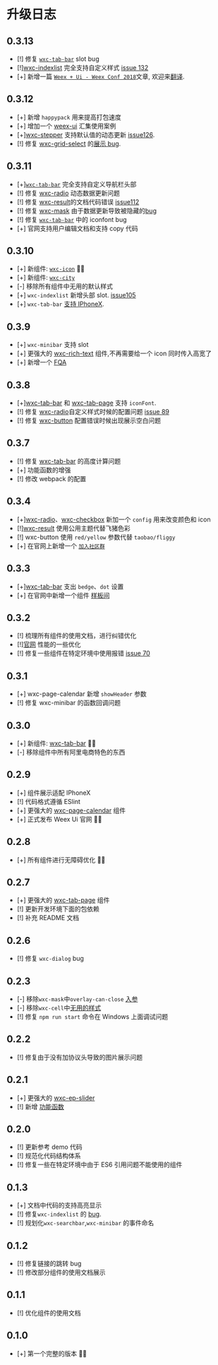 # 升级日志

## 0.3.13

* [!] 修复 [`wxc-tab-bar`](https://github.com/alibaba/weex-ui/blob/master/packages/wxc-tab-bar/README.md) slot bug
* [!][wxc-indexlist](https://github.com/alibaba/weex-ui/blob/master/packages/wxc-indexlist/README.md) 完全支持自定义样式 [issue 132](https://github.com/alibaba/weex-ui/issues/132)
* [+] 新增一篇 [`Weex + Ui - Weex Conf 2018`](https://alibaba.github.io/weex-ui/#/cn/weex-ui-weex-conf-2018)文章, 欢迎来[翻译](https://github.com/alibaba/weex-ui/blob/master/docs/weex-ui-weex-conf-2018.md).

## 0.3.12

* [+] 新增 `happypack` 用来提高打包速度
* [+] 增加一个 [weex-ui](https://github.com/tw93/weex-ui-demo) 汇集使用案例
* [+][wxc-stepper](https://github.com/alibaba/weex-ui/blob/master/packages/wxc-stepper/README.md) 支持默认值的动态更新 [issue126](https://github.com/alibaba/weex-ui/issues/126).
* [!] 修复 [wxc-grid-select](https://github.com/alibaba/weex-ui/blob/master/packages/wxc-grid-select/README.md) 的[展示 bug](https://github.com/alibaba/weex-ui/issues/123).

## 0.3.11

* [+][`wxc-tab-bar`](https://github.com/alibaba/weex-ui/blob/master/packages/wxc-tab-bar/README.md) 完全支持自定义导航栏头部
* [!] 修复 [wxc-radio](https://github.com/alibaba/weex-ui/blob/master/packages/wxc-radio/README.md) 动态数据更新问题
* [!] 修复 [wxc-result](https://github.com/alibaba/weex-ui/blob/master/packages/wxc-result/README.md)的文档代码错误 [issue112](https://github.com/alibaba/weex-ui/issues/112)
* [!] 修复 [wxc-mask](https://github.com/alibaba/weex-ui/blob/master/packages/wxc-mask/README.md) 由于数据更新导致被隐藏的[bug](https://github.com/alibaba/weex-ui/issues/111)
* [!] 修复 [`wxc-tab-bar`](https://github.com/alibaba/weex-ui/blob/master/packages/wxc-tab-bar/README.md) 中的 iconfont bug
* [+] 官网支持用户编辑文档和支持 copy 代码

## 0.3.10

* [+] 新组件: [`wxc-icon`](https://github.com/alibaba/weex-ui/blob/master/packages/wxc-icon/README.md) 🎉🎉
* [+] 新组件: [`wxc-city`](https://github.com/alibaba/weex-ui/blob/master/packages/wxc-city/README.md)
* [-] 移除所有组件中无用的默认样式
* [+] `wxc-indexlist` 新增头部 slot. [issue105](https://github.com/alibaba/weex-ui/issues/105)
* [+] `wxc-tab-bar` [支持 IPhoneX](https://img.alicdn.com/tfs/TB1_qrtkf2H8KJjy0FcXXaDlFXa-768-354.png).

## 0.3.9

* [+] `wxc-minibar` 支持 slot
* [+] 更强大的 [wxc-rich-text](https://github.com/alibaba/weex-ui/blob/master/packages/wxc-rich-text/README.md) 组件,不再需要给一个 icon 同时传入高宽了
* [+] 新增一个 [FQA](https://alibaba.github.io/weex-ui/#/docs/fqa)

## 0.3.8

* [+][wxc-tab-bar](https://github.com/alibaba/weex-ui/blob/master/packages/wxc-page-bar/README.md) 和 [wxc-tab-page](https://github.com/alibaba/weex-ui/blob/master/packages/wxc-page-bar/README.md) 支持 `iconFont`.
* [!] 修复 [wxc-radio](https://github.com/alibaba/weex-ui/blob/master/packages/wxc-radio/README.md)自定义样式时候的配置问题 [issue 89](https://github.com/alibaba/weex-ui/issues/89)
* [!] 修复 [wxc-button](https://github.com/alibaba/weex-ui/blob/master/packages/wxc-button/README.md) 配置错误时候出现展示空白问题

## 0.3.7

* [!] 修复 [wxc-tab-bar](https://github.com/alibaba/weex-ui/blob/master/packages/wxc-page-bar/README.md) 的高度计算问题
* [+] 功能函数的增强
* [!] 修改 webpack 的配置

## 0.3.4

* [+][wxc-radio](https://github.com/alibaba/weex-ui/blob/master/packages/wxc-radio/README.md#api)、[wxc-checkbox](https://github.com/alibaba/weex-ui/blob/master/packages/wxc-checkbox/README.md#checkboxlist) 新加一个 `config` 用来改变颜色和 icon
* [!][wxc-result](https://github.com/alibaba/weex-ui/blob/master/packages/wxc-result/README.md) 使用公用主题代替飞猪色彩
* [!] wxc-button 使用 `red/yellow` 参数代替 `taobao/fliggy`
* [+] 在官网上新增一个 [`加入社区群`](https://alibaba.github.io/weex-ui/)

## 0.3.3

* [+][wxc-tab-bar](https://github.com/alibaba/weex-ui/blob/master/packages/wxc-page-bar/README.md) 支出 `bedge`、`dot` 设置
* [+] 在官网中新增一个组件 [样板间](https://alibaba.github.io/weex-ui/docc/demo.html)

## 0.3.2

* [!] 梳理所有组件的使用文档，进行纠错优化
* [!][官网](https://alibaba.github.io/weex-ui/) 性能的一些优化
* [!] 修复一些组件在特定环境中使用报错 [issue 70](https://github.com/alibaba/weex-ui/issues/70)

## 0.3.1

* [+] wxc-page-calendar 新增 `showHeader` 参数
* [!] 修复 wxc-minibar 的函数回调问题

## 0.3.0

* [+] 新组件: [wxc-tab-bar](https://github.com/alibaba/weex-ui/blob/master/packages/wxc-page-bar/README.md) 🎉🎉
* [-] 移除组件中所有阿里电商特色的东西

## 0.2.9

* [+] 组件展示适配 IPhoneX
* [!] 代码格式遵循 ESlint
* [+] 更强大的 [wxc-page-calendar](https://github.com/alibaba/weex-ui/blob/master/packages/wxc-page-calendar/README.md) 组件
* [+] 正式发布 Weex Ui 官网 🎉🎉

## 0.2.8

* [+] 所有组件进行无障碍优化 🎉🎉

## 0.2.7

* [+] 更强大的 [wxc-tab-page](https://github.com/alibaba/weex-ui/blob/master/packages/wxc-tab-page/README.md) 组件
* [!] 更新开发环境下面的包依赖
* [!] 补充 README 文档

## 0.2.6

* [!] 修复 `wxc-dialog` bug

## 0.2.3

* [-] 移除`wxc-mask`中`overlay-can-close` [入参](<(https://github.com/alibaba/weex-ui/issues/44)>)
* [-] 移除`wxc-cell`中[无用的样式](<(https://github.com/alibaba/weex-ui/issues/45)>)
* [!] 修复 `npm run start` 命令在 Windows 上面调试问题

## 0.2.2

* [!] 修复由于没有加协议头导致的图片展示问题

## 0.2.1

* [+] 更强大的 [wxc-ep-slider](https://github.com/alibaba/weex-ui/blob/master/packages/wxc-ep-slider/README.md)
* [!] 新增 [功能函数](https://github.com/alibaba/weex-ui/blob/master/packages/utils/README.md)

## 0.2.0

* [!] 更新参考 demo 代码
* [!] 规范化代码结构体系
* [!] 修复一些在特定环境中由于 ES6 引用问题不能使用的组件

## 0.1.3

* [+] 文档中代码的支持高亮显示
* [!] 修复`wxc-indexlist` 的 [bug](https://github.com/alibaba/weex-ui/issues/16).
* [!] 规划化`wxc-searchbar`,`wxc-minibar` 的事件命名

## 0.1.2

* [!] 修复链接的跳转 bug
* [!] 修改部分组件的使用文档展示

## 0.1.1

* [!] 优化组件的使用文档

## 0.1.0

* [+] 第一个完整的版本 🎉🎉
